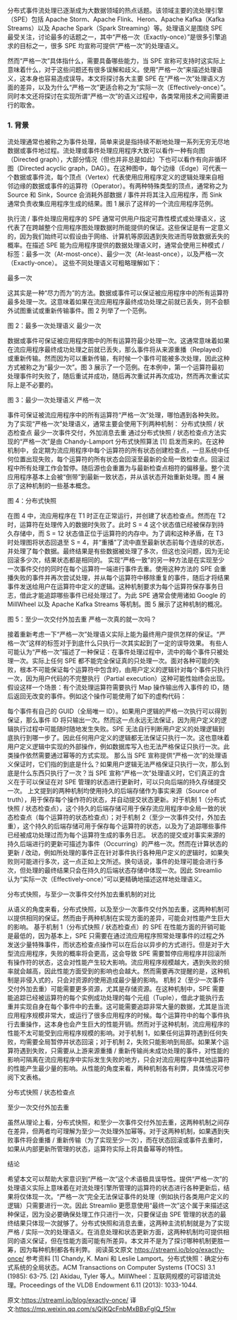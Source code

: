 分布式事件流处理已逐渐成为大数据领域的热点话题。该领域主要的流处理引擎（SPE）包括 Apache Storm、Apache Flink、Heron、Apache Kafka（Kafka Streams）以及 Apache Spark（Spark Streaming）等。处理语义是围绕 SPE 最受关注，讨论最多的话题之一，其中“严格一次（Exactly-once）”是很多引擎追求的目标之一，很多 SPE 均宣称可提供“严格一次”的处理语义。

然而“严格一次”具体指什么，需要具备哪些能力，当 SPE 宣称可支持时这实际上意味着什么，对于这些问题还有很多误解和歧义。使用“严格一次”来描述处理语义，这本身也容易造成误导。本文将探讨各大主要 SPE 在“严格一次”处理语义方面的差异，以及为什么“严格一次”更适合称之为“实际一次（Effectively-once）”。同时本文还将探讨在实现所谓“严格一次”的语义过程中，各类常用技术之间需要进行的取舍。

### 1. 背景

流处理通常也被称之为事件处理，简单来说是指持续不断地处理一系列无穷无尽地数据或事件地过程。流处理或事件处理应用程序大致可以看作一种有向图（Directed graph），大部分情况（但也并非总是如此）下也可以看作有向非循环图（Directed acyclic graph，DAG）。在这种图中，每个边缘（Edge）可代表一个数据或事件流，每个顶点（Vertex）代表使用应用程序定义的逻辑处理来自相邻边缘的数据或事件的运算符（Operator）。有两种特殊类型的顶点，通常称之为 Source 和 Sink，Source 会消耗外部数据 / 事件并将其注入应用程序，而 Sink 通常负责收集应用程序生成的结果。图 1 展示了这样的一个流应用程序范例。

执行流 / 事件处理应用程序的 SPE 通常可供用户指定可靠性模式或处理语义，这代表了在跨越整个应用程序图处理数据时所能提供的保证。这些保证是有一定意义的，因为我们始终可以假设由于网络、计算机等原因遇到失败进而导致数据丢失的概率。在描述 SPE 能为应用程序提供的数据处理语义时，通常会使用三种模式 / 标签：最多一次（At-most-once）、最少一次（At-least-once），以及严格一次（Exactly-once）。
这些不同处理语义可粗略理解如下：

最多一次

这其实是一种“尽力而为”的方法。数据或事件可以保证被应用程序中的所有运算符最多处理一次。这意味着如果在流应用程序最终成功处理之前就已丢失，则不会额外试图重试或重新传输事件。图 2 列举了一个范例。


图 2：最多一次处理语义
最少一次

数据或事件可保证被应用程序图中的所有运算符最少处理一次。这通常意味着如果在流应用程序最终成功处理之前就已丢失，那么事件将从来源重播（Replayed）或重新传输。然而因为可以重新传输，有时候一个事件可能被多次处理，因此这种方式被称之为“最少一次”。图 3 展示了一个范例。在本例中，第一个运算符最初处理事件时失败了，随后重试并成功，随后再次重试并再次成功，然而再次重试实际上是不必要的。


图 3：最少一次处理语义
严格一次

事件可保证被流应用程序中的所有运算符“严格一次”处理，哪怕遇到各种失败。
为了实现“严格一次”处理语义，通常主要会使用下列两种机制：
分布式快照 / 状态检查点
最少一次事件交付，外加消息去重
通过分布式快照 / 状态检查点方法实现的“严格一次”是由 Chandy-Lamport 分布式快照算法 [1] 启发而来的。在这种机制中，会定期为流应用程序中每个运算符的所有状态创建检查点，一旦系统中任何位置出现失败，每个运算符的所有状态会回滚至最新的全局一致检查点。回滚过程中所有处理工作会暂停。随后源也会重置为与最新检查点相符的偏移量。整个流应用程序基本上会被“倒带”到最新一致状态，并从该状态开始重新处理。图 4 展示了这种机制的一些基本概念。


图 4：分布式快照

在图 4 中，流应用程序在 T1 时正在正常运行，并创建了状态检查点。然而在 T2 时，运算符在处理传入的数据时失败了。此时 S = 4 这个状态值已经被保存到持久存储中，而 S = 12 状态值正位于运算符的内存中。为了调和这种矛盾，在 T3 时处理图将状态回退至 S = 4，并“重播”了流中直至最新状态前每个连续的状态，并处理了每个数据。最终结果是有些数据被处理了多次，但这也没问题，因为无论回滚多少次，结果状态都是相同的。
实现“严格一致”的另一种方法是在实现至少一次事件交付的同时在每个运算符一端进行事件去重。使用这种方法的 SPE 会重播失败的事件并再次尝试处理，并从每个运算符中移除重复的事件，随后才将结果事件发送给用户在运算符中定义的逻辑。这种机制要求为每个运算符保存事务日志，借此才能追踪哪些事件已经处理过了。为此 SPE 通常会使用诸如 Google 的 MillWheel 以及 Apache Kafka Streams 等机制。图 5 展示了这种机制的概况。


图 5：至少一次交付外加去重
严格一次真的就一次吗？

接着重新考虑一下“严格一次”处理语义实际上能为最终用户提供怎样的保证。“严格一次”这样的标签对于到底什么只执行一次其实起到了一定的误导效果。
有些人可能认为“严格一次”描述了一种保证：在事件处理过程中，流中的每个事件只被处理一次。实际上任何 SPE 都不能完全保证真的只处理一次。面对各种可能的失败，根本不可能保证每个运算符中包含的，由用户定义的逻辑针对每个事件只执行一次，因为用户代码的不完整执行（Partial execution）这种可能性始终会出现。
假设这样一个场景：有个流处理运算符需要执行 Map 操作输出传入事件的 ID，随后返回无改变的事件。例如这个操作可能使用了如下的虚构代码：

每个事件有自己的 GUID（全局唯一 ID）。如果用户逻辑的严格一次执行可以得到保证，那么事件 ID 将只输出一次。然而这一点永远无法保证，因为用户定义的逻辑执行过程中可能随时随地发生失败。SPE 无法自行判断用户定义的处理逻辑到底执行到哪一步了。因此任何用户定义的逻辑都无法保证只执行一次。这也意味着用户定义逻辑中实现的外部操作，例如数据库写入也无法严格保证只执行一次。此类操作依然需要通过幂等的方式实现。
那么当 SPE 宣称提供“严格一次”的处理语义保证时，它们指的到底是什么？如果用户逻辑无法严格保证只执行一次，那么到底是什么东西只执行了一次？当 SPE 宣称“严格一次”处理语义时，它们真正的含义在于可以保证在对 SPE 管理的状态进行更新时，可以只向后端的持久存储提交一次。
上文提到的两种机制均使用持久的后端存储作为事实来源（Source of truth），用于保存每个操作符的状态，并自动提交状态更新。对于机制 1（分布式快照 / 状态检查点），这个持久的后端存储可用于保存流应用程序中全局一致的状态检查点（每个运算符的状态检查点）；对于机制 2（至少一次事件交付，外加去重），这个持久的后端存储可用于保存每个运算符的状态，以及为了追踪哪些事件已经被成功处理过而为每个运算符生成的事务日志。
状态的提交或对事实来源的持久后端进行的更新可描述为事件（Occurring）的严格一次。然而在计算状态的更新 / 改动，例如所处理的事件正在针对事件执行各种用户定义的逻辑时，如果失败则可能进行多次，这一点正如上文所述。换句话说，事件的处理可能会进行多次，但处理的最终结果只会在持久的后端状态存储中体现一次。因此 Streamlio 认为“实际一次（Effectively-once）”可以更精确地描述这样地处理语义。

 分布式快照，与至少一次事件交付外加去重机制的对比

从语义的角度来看，分布式快照，以及至少一次事件交付外加去重，这两种机制可以提供相同的保证。然而由于两种机制在实现方面的差异，可能会对性能产生巨大的影响。
基于机制 1（分布式快照 / 状态检查点）的 SPE 在性能方面的开销可能是最低的，因为基本上，SPE 只需要在通过流应用程序照常处理事件的过程之外发送少量特殊事件，而状态检查点操作可以在后台以异步的方式进行。但是对于大型流应用程序，失败的概率将会更高，这会导致 SPE 需要暂停应用程序并回滚所有操作符的状态，这会对性能产生较大影响。流应用程序规模越大，遇到失败的频率就会越高，因此性能方面受到的影响也会越大。然而需要再次提醒的是，这种机制是非侵入式的，只会对资源的使用造成最少量的影响。
机制 2（至少一次事件交付外加去重）可能需要更多资源，尤其是存储资源。在这种机制中，SPE 需要能追踪已经被运算符的每个实例成功处理的每个元组（Tuple），借此才能执行去重并实现自身在每个事件中的去重。这可能需要追踪非常大量的数据，尤其是当流应用程序规模非常大，或运行了很多应用程序的时候。每个运算符中的每个事件执行去重操作，这本身也会产生巨大的性能开销。然而对于这种机制，流应用程序的性能不太可能受到应用程序规模的影响。对于机制 1，如果任何运算符遇到任何失败，均需要全局暂停并状态回滚；对于机制 2，失败只能影响到局部。如果某个运算符遇到失败，只需要从上游来源重播 / 重新传输尚未成功处理的事件，对性能的影响可隔离在流应用程序中实际发生失败的地方，只会对流应用程序中其他运算符的性能产生最少量的影响。从性能的角度来看，两种机制各有利弊，具体情况可参阅下文表格。

 分布式快照 / 状态检查点



 至少一次交付外加去重


虽然从理论上看，分布式快照，和至少一次事件交付外加去重，这两种机制之间存在差异，但两者均可理解为至少一次处理外加幂等。对于这两种机制，如果遇到失败事件将会重播 / 重新传输（为了实现至少一次），而在状态回滚或事件去重时，如果从内部更新所管理的状态，运算符实际上将具备幂等的特性。

结论

希望本文可以帮助大家意识到“严格一次”这个术语极具误导性。提供“严格一次”的处理语义实际上意味着在对流处理引擎所管理的运算符的状态进行各种更新后，结果将仅体现一次。“严格一次”完全无法保证事件的处理（例如执行各类用户定义的逻辑）只需要进行一次。因此 Streamlio 更愿意使用“最终一次”这个属于来描述这种保证，因为没必要确保处理工作只进行一次，只要保证由 SPE 管理的状态的最终结果只体现一次就够了。分布式快照和消息去重，这两种主流机制就是为了实现严格 / 实际一次的处理语义。在消息处理和状态更新方面，这两种机制均可提供相同的语义保证，但在性能方面可能有所差异。本文并不是为了探讨哪种机制更胜一筹，因为每种机制都各有利弊。
阅读英文原文
https://streaml.io/blog/exactly-once/
参考资料
[1] Chandy, K. Mani 和 Leslie Lamport。分布式快照：确定分布式系统的全局状态。ACM Transactions on Computer Systems (TOCS) 3.1 (1985): 63-75.
[2] Akidau, Tyler 等人。MillWheel：互联网规模的可容错流处理。Proceedings of the VLDB Endowment 6.11 (2013): 1033-1044.

原文:https://streaml.io/blog/exactly-once/
译文:https://mp.weixin.qq.com/s/QjKQcFnbMxBBxFgIQ_f5lw
